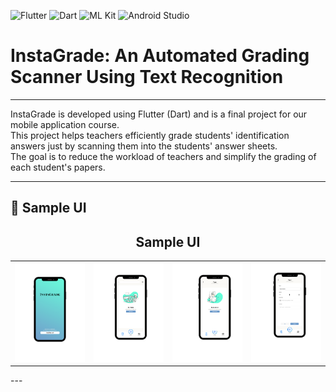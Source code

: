 ![Flutter](https://img.shields.io/badge/Flutter-02569B?style=for-the-badge&logo=flutter&logoColor=white)
![Dart](https://img.shields.io/badge/Dart-0175C2?style=for-the-badge&logo=dart&logoColor=white)
![ML Kit](https://img.shields.io/badge/ML%20Kit-FFCA28?style=for-the-badge)
![Android Studio](https://img.shields.io/badge/Android%20Studio-3DDC84?style=for-the-badge)

# InstaGrade: An Automated Grading Scanner Using Text Recognition

---

InstaGrade is developed using Flutter (Dart) and is a final project for our mobile application course.  
This project helps teachers efficiently grade students' identification answers just by scanning them into the students' answer sheets.  
The goal is to reduce the workload of teachers and simplify the grading of each student's papers.  

---

## 📸 Sample UI

<h2 align="center">Sample UI</h2>

<table align="center">
  <tr>
    <td align="center">
      <img src="assets/images/1.png" alt="Screenshot 1" width="250">
    </td>
    <td align="center">
      <img src="assets/images/2.png" alt="Screenshot 2" width="250">
    </td>
    <td align="center">
      <img src="assets/images/3.png" alt="Screenshot 3" width="250">
    </td>
    <td align="center">
      <img src="assets/images/4.png" alt="Screenshot 4" width="250">
    </td>
  </tr>
</table>
---
